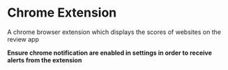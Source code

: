 # Chrome Extension

A chrome browser extension which displays the scores of websites on the review app

**Ensure chrome notification are enabled in settings in order to receive alerts from the extension**
